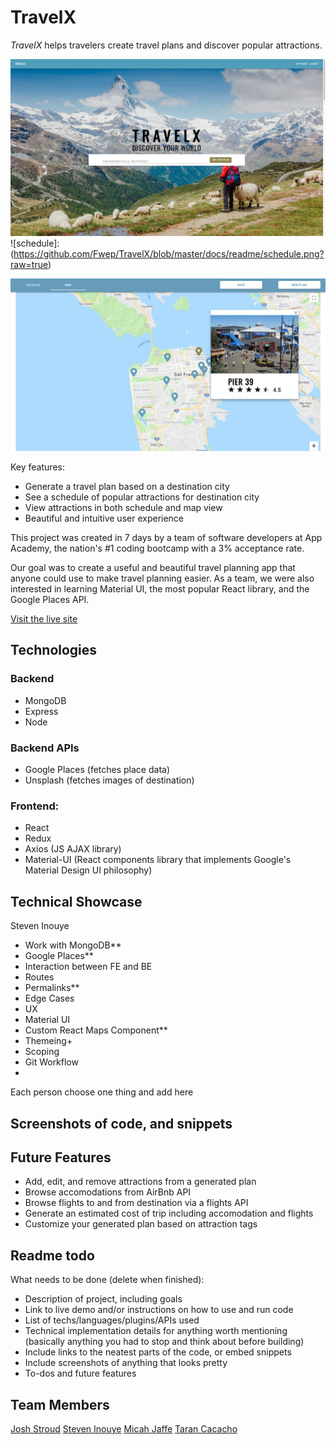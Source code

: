 # TravelX

_TravelX_ helps travelers create travel plans and discover popular attractions.

![landing page](https://github.com/Fwep/TravelX/blob/master/docs/readme/landing-page.png?raw=true)
![schedule]:(https://github.com/Fwep/TravelX/blob/master/docs/readme/schedule.png?raw=true)

![map](https://github.com/Fwep/TravelX/blob/master/docs/readme/map.png?raw=true)

Key features:

- Generate a travel plan based on a destination city
- See a schedule of popular attractions for destination city
- View attractions in both schedule and map view
- Beautiful and intuitive user experience

This project was created in 7 days by a team of software developers at App Academy, the nation's #1 coding bootcamp with a 3% acceptance rate.

Our goal was to create a useful and beautiful travel planning app that anyone could use to make travel planning easier. As a team, we were also interested in learning Material UI, the most popular React library, and the Google Places API.

[Visit the live site](https://travelx-app.herokuapp.com/#/)

## Technologies

### Backend

- MongoDB
- Express
- Node

### Backend APIs

- Google Places (fetches place data)
- Unsplash (fetches images of destination)

### Frontend:

- React
- Redux
- Axios (JS AJAX library)
- Material-UI (React components library that implements Google's Material Design UI philosophy)

## Technical Showcase

Steven Inouye

- Work with MongoDB\*\*
- Google Places\*\*
- Interaction between FE and BE
- Routes
- Permalinks\*\*
- Edge Cases
- UX
- Material UI
- Custom React Maps Component\*\*
- Themeing+
- Scoping
- Git Workflow
-

Each person choose one thing and add here

## Screenshots of code, and snippets

## Future Features

- Add, edit, and remove attractions from a generated plan
- Browse accomodations from AirBnb API
- Browse flights to and from destination via a flights API
- Generate an estimated cost of trip including accomodation and flights
- Customize your generated plan based on attraction tags

## Readme todo

What needs to be done (delete when finished):

- Description of project, including goals
- Link to live demo and/or instructions on how to use and run code
- List of techs/languages/plugins/APIs used
- Technical implementation details for anything worth mentioning (basically anything you had to stop and think about before building)
- Include links to the neatest parts of the code, or embed snippets
- Include screenshots of anything that looks pretty
- To-dos and future features

## Team Members

[Josh Stroud](link)
[Steven Inouye]()
[Micah Jaffe]()
[Taran Cacacho]()
